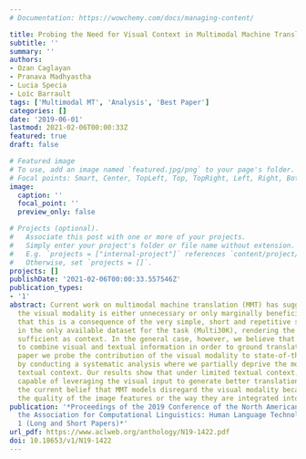 ```yaml
---
# Documentation: https://wowchemy.com/docs/managing-content/

title: Probing the Need for Visual Context in Multimodal Machine Translation
subtitle: ''
summary: ''
authors:
- Ozan Caglayan
- Pranava Madhyastha
- Lucia Specia
- Loı̈c Barrault
tags: ['Multimodal MT', 'Analysis', 'Best Paper']
categories: []
date: '2019-06-01'
lastmod: 2021-02-06T00:00:33Z
featured: true
draft: false

# Featured image
# To use, add an image named `featured.jpg/png` to your page's folder.
# Focal points: Smart, Center, TopLeft, Top, TopRight, Left, Right, BottomLeft, Bottom, BottomRight.
image:
  caption: ''
  focal_point: ''
  preview_only: false

# Projects (optional).
#   Associate this post with one or more of your projects.
#   Simply enter your project's folder or file name without extension.
#   E.g. `projects = ["internal-project"]` references `content/project/deep-learning/index.md`.
#   Otherwise, set `projects = []`.
projects: []
publishDate: '2021-02-06T00:00:33.557546Z'
publication_types:
- '1'
abstract: Current work on multimodal machine translation (MMT) has suggested that
  the visual modality is either unnecessary or only marginally beneficial. We posit
  that this is a consequence of the very simple, short and repetitive sentences used
  in the only available dataset for the task (Multi30K), rendering the source text
  sufficient as context. In the general case, however, we believe that it is possible
  to combine visual and textual information in order to ground translations. In this
  paper we probe the contribution of the visual modality to state-of-the-art MMT models
  by conducting a systematic analysis where we partially deprive the models from source-side
  textual context. Our results show that under limited textual context, models are
  capable of leveraging the visual input to generate better translations. This contradicts
  the current belief that MMT models disregard the visual modality because of either
  the quality of the image features or the way they are integrated into the model.
publication: '*Proceedings of the 2019 Conference of the North American Chapter of
  the Association for Computational Linguistics: Human Language Technologies, Volume
  1 (Long and Short Papers)*'
url_pdf: https://www.aclweb.org/anthology/N19-1422.pdf
doi: 10.18653/v1/N19-1422
---
```


